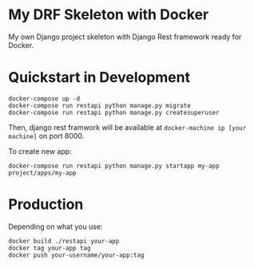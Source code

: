 # My DRF Skeleton with Docker

My own Django project skeleton with Django Rest framework ready for Docker.

# Quickstart in Development

```
docker-compose up -d
docker-compose run restapi python manage.py migrate
docker-compose run restapi python manage.py createsuperuser
```

Then, django rest framwork will be available at `docker-machine ip [your machine]` on port 8000. 

To create new app:

```
docker-compose run restapi python manage.py startapp my-app project/apps/my-app
```

# Production

Depending on what you use:

```
docker build ./restapi your-app
docker tag your-app tag
docker push your-username/your-app:tag
```